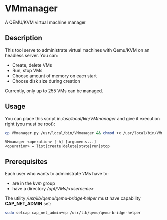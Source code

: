 # VMmanager
A QEMU/KVM virtual machine manager

## Description
This tool serve to administrate virtual machines with Qemu/KVM on an headless server. You can:

- Create, delete VMs
- Run, stop VMs
- Choose amount of memory on each start
- Choose disk size during creation

Currently, only up to 255 VMs can be managed.

## Usage

You can place this script in */usr/local/bin/VMmanager* and give it execution right (you must be root):
```sh
cp VMmanager.py /usr/local/bin/VMmanager && chmod +x /usr/local/bin/VMmanager
```

```
VMmanager <operation> [-h] [arguments...]
<operation> = list|create|delete|state|run|stop
```

## Prerequisites
Each user who wants to administrate VMs have to:

- are in the *kvm* group
- have a directory */opt/VMs/<username\>*

The utility */usr/lib/qemu/qemu-bridge-helper* must have capability **CAP_NET_ADMIN** set:
```sh
sudo setcap cap_net_admin+ep /usr/lib/qemu/qemu-bridge-helper
```
